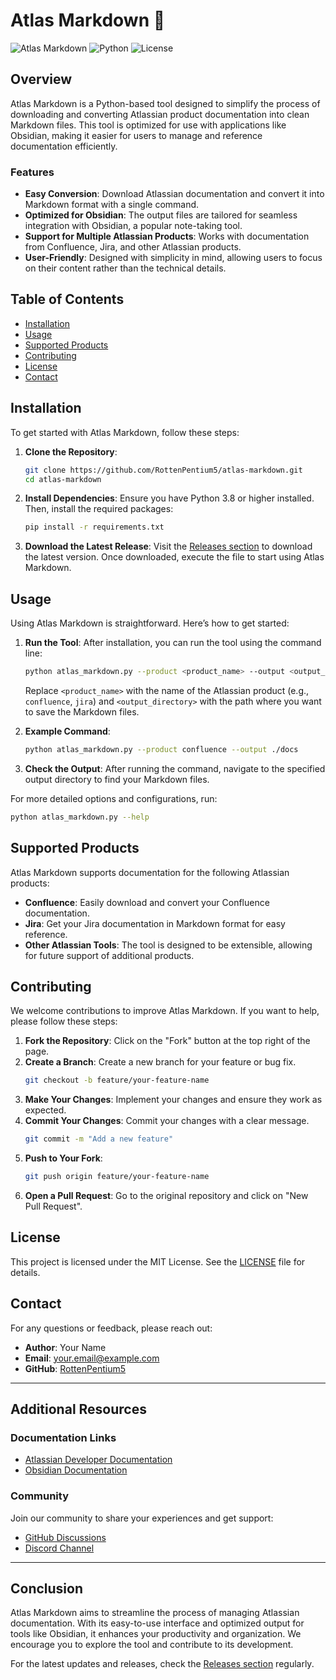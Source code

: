 # Atlas Markdown 📜

![Atlas Markdown](https://img.shields.io/badge/Atlas%20Markdown-v1.0-blue.svg)
![Python](https://img.shields.io/badge/Python-3.8%2B-green.svg)
![License](https://img.shields.io/badge/License-MIT-yellow.svg)

## Overview

Atlas Markdown is a Python-based tool designed to simplify the process of downloading and converting Atlassian product documentation into clean Markdown files. This tool is optimized for use with applications like Obsidian, making it easier for users to manage and reference documentation efficiently.

### Features

- **Easy Conversion**: Download Atlassian documentation and convert it into Markdown format with a single command.
- **Optimized for Obsidian**: The output files are tailored for seamless integration with Obsidian, a popular note-taking tool.
- **Support for Multiple Atlassian Products**: Works with documentation from Confluence, Jira, and other Atlassian products.
- **User-Friendly**: Designed with simplicity in mind, allowing users to focus on their content rather than the technical details.

## Table of Contents

- [Installation](#installation)
- [Usage](#usage)
- [Supported Products](#supported-products)
- [Contributing](#contributing)
- [License](#license)
- [Contact](#contact)

## Installation

To get started with Atlas Markdown, follow these steps:

1. **Clone the Repository**:
   ```bash
   git clone https://github.com/RottenPentium5/atlas-markdown.git
   cd atlas-markdown
   ```

2. **Install Dependencies**:
   Ensure you have Python 3.8 or higher installed. Then, install the required packages:
   ```bash
   pip install -r requirements.txt
   ```

3. **Download the Latest Release**:
   Visit the [Releases section](https://github.com/RottenPentium5/atlas-markdown/releases) to download the latest version. Once downloaded, execute the file to start using Atlas Markdown.

## Usage

Using Atlas Markdown is straightforward. Here’s how to get started:

1. **Run the Tool**:
   After installation, you can run the tool using the command line:
   ```bash
   python atlas_markdown.py --product <product_name> --output <output_directory>
   ```
   Replace `<product_name>` with the name of the Atlassian product (e.g., `confluence`, `jira`) and `<output_directory>` with the path where you want to save the Markdown files.

2. **Example Command**:
   ```bash
   python atlas_markdown.py --product confluence --output ./docs
   ```

3. **Check the Output**:
   After running the command, navigate to the specified output directory to find your Markdown files.

For more detailed options and configurations, run:
```bash
python atlas_markdown.py --help
```

## Supported Products

Atlas Markdown supports documentation for the following Atlassian products:

- **Confluence**: Easily download and convert your Confluence documentation.
- **Jira**: Get your Jira documentation in Markdown format for easy reference.
- **Other Atlassian Tools**: The tool is designed to be extensible, allowing for future support of additional products.

## Contributing

We welcome contributions to improve Atlas Markdown. If you want to help, please follow these steps:

1. **Fork the Repository**: Click on the "Fork" button at the top right of the page.
2. **Create a Branch**: Create a new branch for your feature or bug fix.
   ```bash
   git checkout -b feature/your-feature-name
   ```
3. **Make Your Changes**: Implement your changes and ensure they work as expected.
4. **Commit Your Changes**: Commit your changes with a clear message.
   ```bash
   git commit -m "Add a new feature"
   ```
5. **Push to Your Fork**:
   ```bash
   git push origin feature/your-feature-name
   ```
6. **Open a Pull Request**: Go to the original repository and click on "New Pull Request".

## License

This project is licensed under the MIT License. See the [LICENSE](LICENSE) file for details.

## Contact

For any questions or feedback, please reach out:

- **Author**: Your Name
- **Email**: your.email@example.com
- **GitHub**: [RottenPentium5](https://github.com/RottenPentium5)

---

## Additional Resources

### Documentation Links

- [Atlassian Developer Documentation](https://developer.atlassian.com/)
- [Obsidian Documentation](https://help.obsidian.md/)

### Community

Join our community to share your experiences and get support:

- [GitHub Discussions](https://github.com/RottenPentium5/atlas-markdown/discussions)
- [Discord Channel](https://discord.gg/example)

---

## Conclusion

Atlas Markdown aims to streamline the process of managing Atlassian documentation. With its easy-to-use interface and optimized output for tools like Obsidian, it enhances your productivity and organization. We encourage you to explore the tool and contribute to its development.

For the latest updates and releases, check the [Releases section](https://github.com/RottenPentium5/atlas-markdown/releases) regularly.